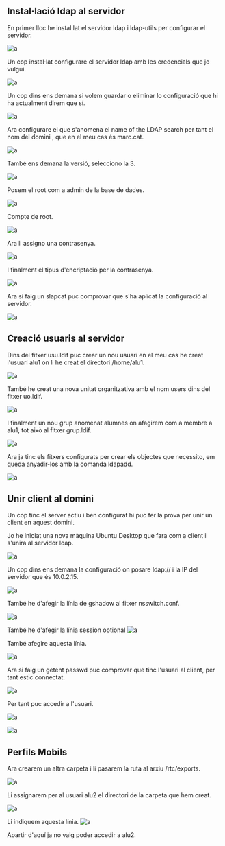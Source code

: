 ## Instal·lació ldap al servidor

En primer lloc he instal·lat el servidor ldap i ldap-utils per configurar el servidor.

![a](./img/ldap.png)

Un cop instal·lat configurare el servidor ldap amb les credencials que jo vulgui.

![a](./img/reconfigure.png)

Un cop dins ens demana si volem guardar o eliminar lo configuració que hi ha actualment direm que sí.

![a](./img/yes.png)

Ara configurare el que s'anomena el name of the LDAP search per tant el nom del domini , que en el meu cas és marc.cat.

![a](./img/domini.png)

També ens demana la versió, selecciono la 3.

![a](./img/versi0o.png)

Posem el root com a admin de la base de dades.

![a](./img/root.png)

Compte de root.

![a](./img/privilegis.png)


Ara li assigno una contrasenya.

![a](./img/contrasenya.png)

I finalment el tipus d'encriptació per la contrasenya.

![a](./img/encrip.png)

Ara si faig un slapcat puc comprovar que s'ha aplicat la configuració al servidor.

![a](./img/slapcat.png)

## Creació usuaris al servidor

Dins del fitxer usu.ldif puc crear un nou usuari en el meu cas he creat l'usuari alu1 on li he creat el directori /home/alu1.

![a](./img/alu1.png)

També he creat una nova unitat organitzativa amb el nom users dins del fitxer uo.ldif.

![a](./img/unitat.png)

I finalment un nou grup anomenat alumnes on afagirem com a membre a alu1, tot això al fitxer grup.ldif.

![a](./img/ldif.png)

Ara ja tinc els fitxers configurats per crear els objectes que necessito, em queda anyadir-los amb la comanda ldapadd.

![a](./img/ldapadd.png)

## Unir client al domini

Un cop tinc el server actiu i ben configurat hi puc fer la prova per unir un client en aquest domini.

Jo he iniciat una nova màquina Ubuntu Desktop que fara com a client i s'unira al servidor ldap.

![a](./img/s3.png)

Un cop dins ens demana la configuració on posare ldap:// i la IP del servidor que és 10.0.2.15.

![a](./img/ldap1.png)

També he d'afegir la línia de gshadow al fitxer nsswitch.conf.

![a](./img/nss.png)


També he d'afegir la línia session optional
![a](./img/session.png)

També afegire aquesta línia.

![a](./img/s3g.png)

Ara si faig un getent passwd puc comprovar que tinc l'usuari al client, per tant estic connectat.

![a](./img/nice.png)

Per tant puc accedir a l'usuari.

![a](./img/alu11.png)

![a](./img/whoami.png)



## Perfils Mobils 


Ara crearem un altra carpeta i li pasarem la ruta al arxiu /rtc/exports.

![a](./img/perfil.png)

Li assignarem per al usuari alu2 el directori de la carpeta que hem creat.

![a](./img/alu2.png)

Li indiquem aquesta línia.
![a](./img/aaa.png)

Apartir d'aquí ja no vaig poder accedir a alu2. 